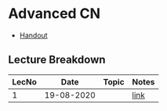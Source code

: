 # Advanced CN

- [Handout](https://drive.google.com/file/d/1Z-SXzRc_917oDF3pXkI5CgvXvQtgCij2/view?usp=sharing)

## Lecture Breakdown

| LecNo | Date       | Topic | Notes                       |
| ----- | ---------- | ----- | --------------------------- |
| 1     | 19-08-2020 |       | [link](Lec1Aug19/README.md) |